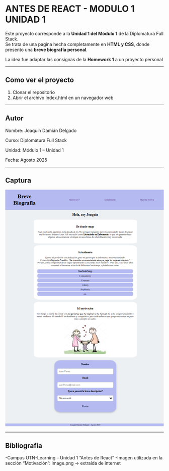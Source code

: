 # ANTES DE REACT - MODULO 1 UNIDAD 1

Este proyecto corresponde a la **Unidad 1 del Módulo 1** de la Diplomatura Full Stack.  
Se trata de una pagina hecha completamente en **HTML y CSS**, donde presento una **breve biografía personal**.

La idea fue adaptar las consignas de la **Homework 1** a un proyecto personal

---

## Como ver el proyecto

1. Clonar el repositorio
2. Abrir el archivo Index.html en un navegador web

---

## Autor

Nombre: Joaquín Damián Delgado

Curso: Diplomatura Full Stack

Unidad: Módulo 1 – Unidad 1

Fecha: Agosto 2025

---

## Captura

![screenShots pagina](./public/screenshots.png)

---

## Bibliografia

-Campus UTN-Learning – Unidad 1 “Antes de React”
-Imagen utilizada en la sección “Motivación”: image.png → extraída de internet
